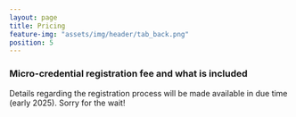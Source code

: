 ```yaml
---
layout: page
title: Pricing
feature-img: "assets/img/header/tab_back.png"
position: 5
---
```


###  Micro-credential registration fee and what is included

Details regarding the registration process will be made available in due time (early 2025). Sorry for the wait!

<!--
* 175 EUR for <a href='https://geqc.rseq.org/'>GEQC</a> members (this option might be preferred since joining the <a href='https://geqc.rseq.org/'>GEQC</a> group is 10 EUR/year)<br>
* 205 EUR for all the other participants<br><br>

<u>This fee includes:</u><br>

<p align="justify">
&#9900; Three nights at the <a href='https://resijaca.unizar.es/'>Residencia Universitaria de Jaca</a> in a shared two-person room (Sunday, Monday, and Tuesday)<br>
&#9900; Three breakfasts from the <a href='https://pasteleriavincelle.com/'>Pasteleria Vincelle</a> (Monday, Tuesday, and Wednesday)<br>
&#9900; Two lunches at the <a href='https://www.restaurantebiarritz.com/'>Restaurante Asador Biarritz</a> (Monday and Tuesday)<br>
&#9900; Three dinners (Sunday, Monday and Tuesday) and a lunch (Wednesday) at the <a href='https://www.jaca.com/restaurantes/lilium.php'>Restaurante Lilium</a> <br></p>
--> 
<br>
